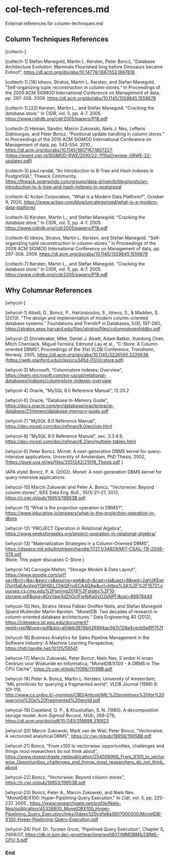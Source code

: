 # col-tech-references.md  

External references for column-techniques.md  

## Column Techniques References  

[coltech-]  

[coltech-1] Stefan Manegold, Martin L. Kersten, Peter Boncz, "Database Architecture Evolution: Mammals Flourished long before Dinosaurs became Extinct", https://dl.acm.org/doi/abs/10.14778/1687553.1687618  

[coltech-1].[18] Idreos, Stratos, Martin L. Kersten, and Stefan Manegold. "Self-organizing tuple reconstruction in column-stores." In Proceedings of the 2009 ACM SIGMOD International Conference on Management of data, pp. 297-308. 2009. https://dl.acm.org/doi/abs/10.1145/1559845.1559878  

[coltech-1].[22] Kersten, Martin L., and Stefan Manegold. "Cracking the database store." In CIDR, vol. 5, pp. 4-7. 2005. https://www.cidrdb.org/cidr2005/papers/P18.pdf  

[coltech-2] Héman, Sándor, Marcin Zukowski, Niels J. Nes, Lefteris Sidirourgos, and Peter Boncz. "Positional update handling in column stores." In Proceedings of the 2010 ACM SIGMOD International Conference on Management of data, pp. 543-554. 2010., https://dl.acm.org/doi/abs/10.1145/1807167.1807227,  
(https://event.cwi.nl/SIGMOD-RWE/2010/22-7f15a1/review-1/RWE-22-updates.pdf)  

[coltech-3] paul.randal, "An Introduction to B-Tree and Hash Indexes in PostgreSQL", Thwack Community, https://thwack.solarwinds.com/groups/data-driven/b/blog/posts/an-introduction-to-b-tree-and-hash-indexes-in-postgresql  

[coltech-4] Acitan Corporation, "What is a Modern Data Platform?", October 9, 2020, https://www.actian.com/blog/uncategorized/what-is-a-modern-data-platform/  

[coltech-5] Kersten, Martin L., and Stefan Manegold. "Cracking the database store." In CIDR, vol. 5, pp. 4-7. 2005. https://www.cidrdb.org/cidr2005/papers/P18.pdf  

[coltech-6] Idreos, Stratos, Martin L. Kersten, and Stefan Manegold. "Self-organizing tuple reconstruction in column-stores." In Proceedings of the 2009 ACM SIGMOD International Conference on Management of data, pp. 297-308. 2009. https://dl.acm.org/doi/abs/10.1145/1559845.1559878  

[coltech-7] Kersten, Martin L., and Stefan Manegold. "Cracking the database store." In CIDR, vol. 5, pp. 4-7. 2005. https://www.cidrdb.org/cidr2005/papers/P18.pdf  


## Why Columnar References  

[whycol-]  

[whycol-1] Abadi, D., Boncz, P., Harizopoulos, S., Idreos, S., & Madden, S. (2013). "The design and implementation of modern column-oriented database systems." Foundations and Trends® in Databases, 5(3), 197-280., https://stratos.seas.harvard.edu/files/stratos/files/columnstoresfntdbs.pdf  

[whycol-2] Stonebraker, Mike, Daniel J. Abadi, Adam Batkin, Xuedong Chen, Mitch Cherniack, Miguel Ferreira, Edmond Lau et al., “C-Store: A Column-oriented DBMS”, Proceedings of the 31st VLDB Conference, Trondheim, Norway, 2005, https://dl.acm.org/doi/abs/10.1145/3226595.3226638, (https://web.stanford.edu/class/cs345d-01/rl/cstore.pdf)  

[whycol-3] Microsoft, “Columnstore indexes: Overview”, https://learn.microsoft.com/en-us/sql/relational-databases/indexes/columnstore-indexes-overview  

[whycol-4] Oracle, “MySQL 8.0 Reference Manual”, 12.20.2  

[whycol-6] Oracle, “Database In-Memory Guide”, https://docs.oracle.com/en/database/oracle/oracle-database/21/inmem/database-memory-guide.pdf  

[whycol-7] "MySQL 8.0 Reference Manual", https://dev.mysql.com/doc/refman/8.0/en/join.html  

[whycol-8] "MySQL 8.0 Reference Manual", sec. 3.3.4.9, https://dev.mysql.com/doc/refman/8.2/en/multiple-tables.html  

[whycol-9] Peter Boncz. Monet: A next-generation DBMS kernel for query-intensive applications. University of Amsterdam, PhD Thesis, 2002, [https://pure.uva.nl/ws/files/3551242/21018_Thesis.pdf  ]

(APA style)
Boncz, P. A. (2002). Monet: A next-generation DBMS kernel for query-intensive applications.  

[whycol-10] Marcin Zukowski and Peter A. Boncz, "Vectorwise: Beyond column stores", IEEE Data Eng. Bull., 35(1):21–27, 2012, https://ir.cwi.nl/pub/19953/19953B.pdf    

[whycol-11]  “What is the projection operation in DBMS?”, https://www.educative.io/answers/what-is-the-projection-operation-in-dbms   

[whycol-12] “PROJECT Operation in Relational Algebra”, https://www.geeksforgeeks.org/project-operation-in-relational-algebra/  

[whycol-13] "Materialization Strategies in a Column-Oriented DBMS", https://dspace.mit.edu/bitstream/handle/1721.1/34929/MIT-CSAIL-TR-2006-078.pdf  
(Note: This paper discusses C-Store.)

[whycol-14] Carnagie Mellon, "Storage Models & Data Layout", https://www.google.com/url?sa=t&rct=j&q=&esrc=s&source=web&cd=&cad=rja&uact=8&ved=2ahUKEwil7ojri5aEAxVpgYQIHQU_ChkQFnoECA4QAw&url=https%3A%2F%2F15721.courses.cs.cmu.edu%2Fspring2018%2Fslides%2F10-storage.pdf&usg=AOvVaw3dZhOcIFwNiKa0vO2kNPFj&opi=89978449  

[whycol-15] Nes, Stratos Idreos Fabian Groffen Niels, and Stefan Manegold Sjoerd Mullender Martin Kersten. "MonetDB: Two decades of research in column-oriented database architectures." Data Engineering 40 (2012), https://citeseerx.ist.psu.edu/document?repid=rep1&type=pdf&doi=a0deb3876b526994ac567c129a4cecb5e6ff757f  

[whycol-16] Business Analytics for Sales Pipeline Management in the Software Industry: A Machine Learning Perspective, https://hdl.handle.net/10125/59541  

[whycol-17] Marcin Zukowski, Peter Boncz, Niels Nes, S´andor H´eman
Centrum voor Wiskunde en Informatica, "MonetDB/X100 - A DBMS In The CPU Cache", https://ir.cwi.nl/pub/11098/11098B.pdf  

[whycol-18] Peter A. Boncz, Martin L. Kersten, University of Amsterdam, “MIL primitives for querying a fragmented world“,  VLDB Journal (1999) 8: 101–119, http://www.cs.unibo.it/~montesi/CBD/Articoli/MIL%20primitives%20for%20querying%20a%20fragmented%20world.pdf  

[whycol-19] Copeland, G. P., & Khoshafian, S. N. (1985). A decomposition storage model. *Acm Sigmod Record*, *14*(4), 268-279, https://dl.acm.org/doi/pdf/10.1145/318898.318923  

[whycol-20] Marcin Zukowski, Mark van de Wiel, Peter Boncz, "Vectorwise: A vectorized analytical DBMS", https://ir.cwi.nl/pub/19958/19958B.pdf  

[whycol-21] Boncz, “From x100 to vectorwise: opportunities, challenges and things most researchers do not think about”, https://www.researchgate.net/publication/254006966_From_X100_to_vectorwise_Opportunities_challenges_and_things_most_researchers_do_not_think_about  

[whycol-22] Boncz, “Vectorwise: Beyond column stores”, https://ir.cwi.nl/pub/19953/19953B.pdf  

[whycol-23] Boncz, Peter A., Marcin Zukowski, and Niels Nes. "MonetDB/X100: Hyper-Pipelining Query Execution." In *Cidr*, vol. 5, pp. 225-237. 2005., https://www.researchgate.net/profile/Niels-Nes/publication/45338800_MonetDBX100_Hyper-Pipelining_Query_Execution/links/0deec520cd1e8a3607000000/MonetDB-X100-Hyper-Pipelining-Query-Execution.pdf  

[whycol-24] Prof. Dr. Torsten Grust, "Pipelined Query Execution", Chapter 5,  2006/07, https://db.in.tum.de/~grust/teaching/ws0607/MMDBMS/DBMS-CPU-5.pdf  



### End  